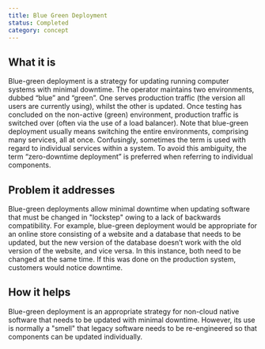 ```yaml
---
title: Blue Green Deployment
status: Completed
category: concept
---
```


## What it is

Blue-green deployment is a strategy for updating running computer systems with minimal downtime. The operator maintains two environments, dubbed “blue” and “green”. One serves production traffic (the version all users are currently using), whilst the other is updated. Once testing has concluded on the non-active (green) environment, production traffic is switched over (often via the use of a load balancer). Note that blue-green deployment usually means switching the entire environments, comprising many services, all at once. Confusingly, sometimes the term is used with regard to individual services within a system. To avoid this ambiguity, the term “zero-downtime deployment” is preferred when referring to individual components.

## Problem it addresses

Blue-green deployments allow minimal downtime when updating software that must be changed in "lockstep" owing to a lack of backwards compatibility. For example, blue-green deployment would be appropriate for an online store consisting of a website and a database that needs to be updated, but the new version of the database doesn’t work with the old version of the website, and vice versa. In this instance, both need to be changed at the same time. If this was done on the production system, customers would notice downtime.

## How it helps

Blue-green deployment is an appropriate strategy for non-cloud native software that needs to be updated with minimal downtime. However, its use is normally a "smell" that legacy software needs to be re-engineered so that components can be updated individually.
